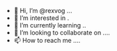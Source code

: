 - 👋 Hi, I’m @rexvog ...
- 👀 I’m interested in .
- 🌱 I’m currently learning ..
- 💞️ I’m looking to collaborate on ....
- 📫 How to reach me ....

<!---
rexvog/rexvog is a ✨ special ✨ repository because its `README.md` (this file) appears on your GitHub profile.
You can click the Preview link to take a look at your changes.
--->
